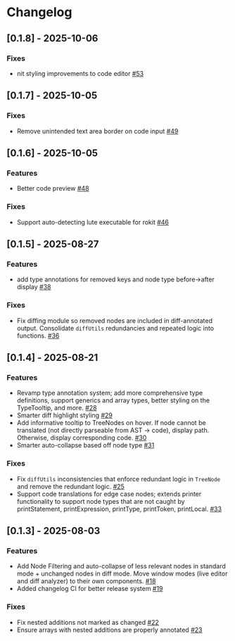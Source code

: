 
# Changelog

## [0.1.8] - 2025-10-06

### Fixes

- nit styling improvements to code editor [#53](https://github.com/wmccrthy/LuauASTExplorer/pull/53)


## [0.1.7] - 2025-10-05

### Fixes

- Remove unintended text area border on code input [#49](https://github.com/wmccrthy/LuauASTExplorer/pull/49)


## [0.1.6] - 2025-10-05

### Features

- Better code preview [#48](https://github.com/wmccrthy/LuauASTExplorer/pull/48)

### Fixes

- Support auto-detecting lute executable for rokit [#46](https://github.com/wmccrthy/LuauASTExplorer/pull/46)


## [0.1.5] - 2025-08-27

### Features

- add type annotations for removed keys and node type before->after display [#38](https://github.com/wmccrthy/LuauASTExplorer/pull/38)

### Fixes

- Fix diffing module so removed nodes are included in diff-annotated output. Consolidate `diffUtils` redundancies and repeated logic into functions. [#36](https://github.com/wmccrthy/LuauASTExplorer/pull/36)


## [0.1.4] - 2025-08-21

### Features

- Revamp type annotation system; add more comprehensive type definitions, support generics and array types, better styling on the TypeTooltip, and more. [#28](https://github.com/wmccrthy/LuauASTExplorer/pull/28)
- Smarter diff highlight styling [#29](https://github.com/wmccrthy/LuauASTExplorer/pull/29)
- Add informative tooltip to TreeNodes on hover. If node cannot be translated (not directly parseable from AST -> code), display path. Otherwise, display corresponding code. [#30](https://github.com/wmccrthy/LuauASTExplorer/pull/30)
- Smarter auto-collapse based off node type [#31](https://github.com/wmccrthy/LuauASTExplorer/pull/31)

### Fixes

- Fix `diffUtils` inconsistencies that enforce redundant logic in `TreeNode` and remove the redundant logic. [#25](https://github.com/wmccrthy/LuauASTExplorer/pull/25)
- Support code translations for edge case nodes; extends printer functionality to support node types that are not caught by printStatement, printExpression, printType, printToken, printLocal. [#33](https://github.com/wmccrthy/LuauASTExplorer/pull/33)


## [0.1.3] - 2025-08-03

### Features

- Add Node Filtering and auto-collapse of less relevant nodes in standard mode + unchanged nodes in diff mode. Move window modes (live editor and diff analyzer) to their own components. [#18](https://github.com/wmccrthy/LuauASTExplorer/pull/18)
- Added changelog CI for better release system [#19](https://github.com/wmccrthy/LuauASTExplorer/pull/19)

### Fixes

- Fix nested additions not marked as changed [#22](https://github.com/wmccrthy/LuauASTExplorer/pull/22)
- Ensure arrays with nested additions are properly annotated [#23](https://github.com/wmccrthy/LuauASTExplorer/pull/23)

